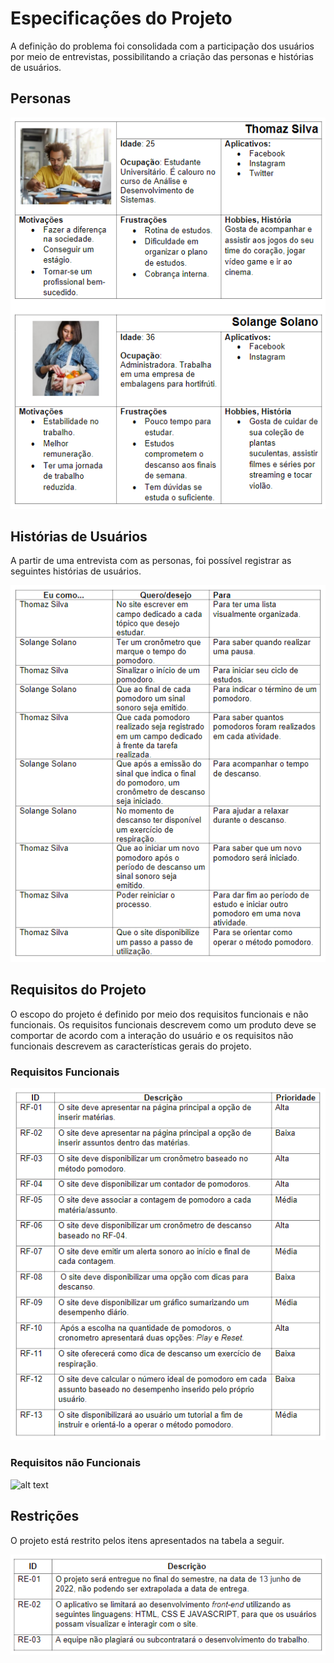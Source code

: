 # Especificações do Projeto

A definição do problema foi consolidada com a participação dos usuários por meio de entrevistas, possibilitando a criação das personas e histórias de usuários.

## Personas

![alt text](https://github.com/ICEI-PUC-Minas-PMV-ADS/pmv-ads-2022-1-e1-proj-web-t2-tomate/blob/main/docs/img/Personas.png)

## Histórias de Usuários

A  partir  de  uma  entrevista  com  as  personas,  foi  possível  registrar  as  seguintes histórias de usuários.

![alt text](https://github.com/ICEI-PUC-Minas-PMV-ADS/pmv-ads-2022-1-e1-proj-web-t2-tomate/blob/main/docs/img/Hist%C3%B3rias%20de%20usu%C3%A1rio.png)

## Requisitos do Projeto

O escopo do projeto é definido por meio dos requisitos funcionais e não funcionais. Os requisitos funcionais descrevem como um produto deve se comportar de acordo com   a   interação   do   usuário   e   os   requisitos   não   funcionais   descrevem   as características gerais do projeto.


### Requisitos Funcionais

![alt text](https://github.com/ICEI-PUC-Minas-PMV-ADS/pmv-ads-2022-1-e1-proj-web-t2-tomate/blob/main/docs/img/Requisitos%20Funcionais.png)


### Requisitos não Funcionais

![alt text](https://github.com/ICEI-PUC-Minas-PMV-ADS/pmv-ads-2022-1-e1-proj-web-t2-tomate/blob/main/docs/img/Requisitos%20N%C3%A3o%20Funcionais.png)

## Restrições

O projeto está restrito pelos itens apresentados na tabela a seguir.

![alt text](https://github.com/ICEI-PUC-Minas-PMV-ADS/pmv-ads-2022-1-e1-proj-web-t2-tomate/blob/main/docs/img/Restri%C3%A7%C3%B5es.png)

